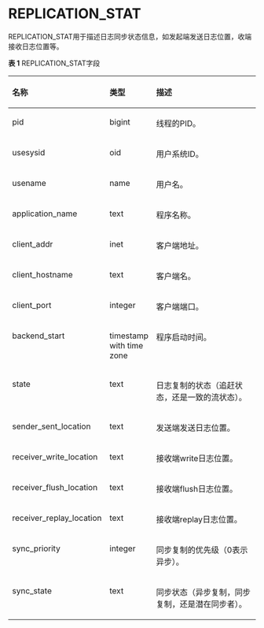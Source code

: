 # REPLICATION\_STAT<a name="ZH-CN_TOPIC_0245374812"></a>

REPLICATION\_STAT用于描述日志同步状态信息，如发起端发送日志位置，收端接收日志位置等。

**表 1**  REPLICATION\_STAT字段

<a name="zh-cn_topic_0237122708_table9316111918418"></a>
<table><thead align="left"><tr id="zh-cn_topic_0237122708_row3493419174115"><th class="cellrowborder" valign="top" width="30.91%" id="mcps1.2.4.1.1"><p id="zh-cn_topic_0237122708_p17493181916414"><a name="zh-cn_topic_0237122708_p17493181916414"></a><a name="zh-cn_topic_0237122708_p17493181916414"></a><strong id="zh-cn_topic_0237122708_b1349315196413"><a name="zh-cn_topic_0237122708_b1349315196413"></a><a name="zh-cn_topic_0237122708_b1349315196413"></a>名称</strong></p>
</th>
<th class="cellrowborder" valign="top" width="18.44%" id="mcps1.2.4.1.2"><p id="zh-cn_topic_0237122708_p1449331944111"><a name="zh-cn_topic_0237122708_p1449331944111"></a><a name="zh-cn_topic_0237122708_p1449331944111"></a><strong id="zh-cn_topic_0237122708_b134937195417"><a name="zh-cn_topic_0237122708_b134937195417"></a><a name="zh-cn_topic_0237122708_b134937195417"></a>类型</strong></p>
</th>
<th class="cellrowborder" valign="top" width="50.64999999999999%" id="mcps1.2.4.1.3"><p id="zh-cn_topic_0237122708_p1449361919412"><a name="zh-cn_topic_0237122708_p1449361919412"></a><a name="zh-cn_topic_0237122708_p1449361919412"></a><strong id="zh-cn_topic_0237122708_b249417194417"><a name="zh-cn_topic_0237122708_b249417194417"></a><a name="zh-cn_topic_0237122708_b249417194417"></a>描述</strong></p>
</th>
</tr>
</thead>
<tbody><tr id="zh-cn_topic_0237122708_row19494819174114"><td class="cellrowborder" valign="top" width="30.91%" headers="mcps1.2.4.1.1 "><p id="zh-cn_topic_0237122708_p17494119104110"><a name="zh-cn_topic_0237122708_p17494119104110"></a><a name="zh-cn_topic_0237122708_p17494119104110"></a>pid</p>
</td>
<td class="cellrowborder" valign="top" width="18.44%" headers="mcps1.2.4.1.2 "><p id="zh-cn_topic_0237122708_p14494919164112"><a name="zh-cn_topic_0237122708_p14494919164112"></a><a name="zh-cn_topic_0237122708_p14494919164112"></a>bigint</p>
</td>
<td class="cellrowborder" valign="top" width="50.64999999999999%" headers="mcps1.2.4.1.3 "><p id="zh-cn_topic_0237122708_p19494141914410"><a name="zh-cn_topic_0237122708_p19494141914410"></a><a name="zh-cn_topic_0237122708_p19494141914410"></a>线程的PID。</p>
</td>
</tr>
<tr id="zh-cn_topic_0237122708_row1649415195414"><td class="cellrowborder" valign="top" width="30.91%" headers="mcps1.2.4.1.1 "><p id="zh-cn_topic_0237122708_p249431911416"><a name="zh-cn_topic_0237122708_p249431911416"></a><a name="zh-cn_topic_0237122708_p249431911416"></a>usesysid</p>
</td>
<td class="cellrowborder" valign="top" width="18.44%" headers="mcps1.2.4.1.2 "><p id="zh-cn_topic_0237122708_p174940198411"><a name="zh-cn_topic_0237122708_p174940198411"></a><a name="zh-cn_topic_0237122708_p174940198411"></a>oid</p>
</td>
<td class="cellrowborder" valign="top" width="50.64999999999999%" headers="mcps1.2.4.1.3 "><p id="zh-cn_topic_0237122708_p1549411934112"><a name="zh-cn_topic_0237122708_p1549411934112"></a><a name="zh-cn_topic_0237122708_p1549411934112"></a>用户系统ID。</p>
</td>
</tr>
<tr id="zh-cn_topic_0237122708_row1049414195412"><td class="cellrowborder" valign="top" width="30.91%" headers="mcps1.2.4.1.1 "><p id="zh-cn_topic_0237122708_p17494219174116"><a name="zh-cn_topic_0237122708_p17494219174116"></a><a name="zh-cn_topic_0237122708_p17494219174116"></a>usename</p>
</td>
<td class="cellrowborder" valign="top" width="18.44%" headers="mcps1.2.4.1.2 "><p id="zh-cn_topic_0237122708_p5495141920412"><a name="zh-cn_topic_0237122708_p5495141920412"></a><a name="zh-cn_topic_0237122708_p5495141920412"></a>name</p>
</td>
<td class="cellrowborder" valign="top" width="50.64999999999999%" headers="mcps1.2.4.1.3 "><p id="zh-cn_topic_0237122708_p114951819124111"><a name="zh-cn_topic_0237122708_p114951819124111"></a><a name="zh-cn_topic_0237122708_p114951819124111"></a>用户名。</p>
</td>
</tr>
<tr id="zh-cn_topic_0237122708_row174953194411"><td class="cellrowborder" valign="top" width="30.91%" headers="mcps1.2.4.1.1 "><p id="zh-cn_topic_0237122708_p184956191414"><a name="zh-cn_topic_0237122708_p184956191414"></a><a name="zh-cn_topic_0237122708_p184956191414"></a>application_name</p>
</td>
<td class="cellrowborder" valign="top" width="18.44%" headers="mcps1.2.4.1.2 "><p id="zh-cn_topic_0237122708_p1349521913417"><a name="zh-cn_topic_0237122708_p1349521913417"></a><a name="zh-cn_topic_0237122708_p1349521913417"></a>text</p>
</td>
<td class="cellrowborder" valign="top" width="50.64999999999999%" headers="mcps1.2.4.1.3 "><p id="zh-cn_topic_0237122708_p9495151920412"><a name="zh-cn_topic_0237122708_p9495151920412"></a><a name="zh-cn_topic_0237122708_p9495151920412"></a>程序名称。</p>
</td>
</tr>
<tr id="zh-cn_topic_0237122708_row1449631954116"><td class="cellrowborder" valign="top" width="30.91%" headers="mcps1.2.4.1.1 "><p id="zh-cn_topic_0237122708_p114961519154114"><a name="zh-cn_topic_0237122708_p114961519154114"></a><a name="zh-cn_topic_0237122708_p114961519154114"></a>client_addr</p>
</td>
<td class="cellrowborder" valign="top" width="18.44%" headers="mcps1.2.4.1.2 "><p id="zh-cn_topic_0237122708_p16496131918416"><a name="zh-cn_topic_0237122708_p16496131918416"></a><a name="zh-cn_topic_0237122708_p16496131918416"></a>inet</p>
</td>
<td class="cellrowborder" valign="top" width="50.64999999999999%" headers="mcps1.2.4.1.3 "><p id="zh-cn_topic_0237122708_p849616197418"><a name="zh-cn_topic_0237122708_p849616197418"></a><a name="zh-cn_topic_0237122708_p849616197418"></a>客户端地址。</p>
</td>
</tr>
<tr id="zh-cn_topic_0237122708_row13496219154115"><td class="cellrowborder" valign="top" width="30.91%" headers="mcps1.2.4.1.1 "><p id="zh-cn_topic_0237122708_p14496161914113"><a name="zh-cn_topic_0237122708_p14496161914113"></a><a name="zh-cn_topic_0237122708_p14496161914113"></a>client_hostname</p>
</td>
<td class="cellrowborder" valign="top" width="18.44%" headers="mcps1.2.4.1.2 "><p id="zh-cn_topic_0237122708_p74964198419"><a name="zh-cn_topic_0237122708_p74964198419"></a><a name="zh-cn_topic_0237122708_p74964198419"></a>text</p>
</td>
<td class="cellrowborder" valign="top" width="50.64999999999999%" headers="mcps1.2.4.1.3 "><p id="zh-cn_topic_0237122708_p12497151920415"><a name="zh-cn_topic_0237122708_p12497151920415"></a><a name="zh-cn_topic_0237122708_p12497151920415"></a>客户端名。</p>
</td>
</tr>
<tr id="zh-cn_topic_0237122708_row3497161914117"><td class="cellrowborder" valign="top" width="30.91%" headers="mcps1.2.4.1.1 "><p id="zh-cn_topic_0237122708_p54971719114115"><a name="zh-cn_topic_0237122708_p54971719114115"></a><a name="zh-cn_topic_0237122708_p54971719114115"></a>client_port</p>
</td>
<td class="cellrowborder" valign="top" width="18.44%" headers="mcps1.2.4.1.2 "><p id="zh-cn_topic_0237122708_p649711199411"><a name="zh-cn_topic_0237122708_p649711199411"></a><a name="zh-cn_topic_0237122708_p649711199411"></a>integer</p>
</td>
<td class="cellrowborder" valign="top" width="50.64999999999999%" headers="mcps1.2.4.1.3 "><p id="zh-cn_topic_0237122708_p2497131914412"><a name="zh-cn_topic_0237122708_p2497131914412"></a><a name="zh-cn_topic_0237122708_p2497131914412"></a>客户端端口。</p>
</td>
</tr>
<tr id="zh-cn_topic_0237122708_row74971619144116"><td class="cellrowborder" valign="top" width="30.91%" headers="mcps1.2.4.1.1 "><p id="zh-cn_topic_0237122708_p649751912418"><a name="zh-cn_topic_0237122708_p649751912418"></a><a name="zh-cn_topic_0237122708_p649751912418"></a>backend_start</p>
</td>
<td class="cellrowborder" valign="top" width="18.44%" headers="mcps1.2.4.1.2 "><p id="zh-cn_topic_0237122708_p17497919164110"><a name="zh-cn_topic_0237122708_p17497919164110"></a><a name="zh-cn_topic_0237122708_p17497919164110"></a>timestamp with time zone</p>
</td>
<td class="cellrowborder" valign="top" width="50.64999999999999%" headers="mcps1.2.4.1.3 "><p id="zh-cn_topic_0237122708_p1749818191411"><a name="zh-cn_topic_0237122708_p1749818191411"></a><a name="zh-cn_topic_0237122708_p1749818191411"></a>程序启动时间。</p>
</td>
</tr>
<tr id="zh-cn_topic_0237122708_row1549818191415"><td class="cellrowborder" valign="top" width="30.91%" headers="mcps1.2.4.1.1 "><p id="zh-cn_topic_0237122708_p154981519164112"><a name="zh-cn_topic_0237122708_p154981519164112"></a><a name="zh-cn_topic_0237122708_p154981519164112"></a>state</p>
</td>
<td class="cellrowborder" valign="top" width="18.44%" headers="mcps1.2.4.1.2 "><p id="zh-cn_topic_0237122708_p7498191974118"><a name="zh-cn_topic_0237122708_p7498191974118"></a><a name="zh-cn_topic_0237122708_p7498191974118"></a>text</p>
</td>
<td class="cellrowborder" valign="top" width="50.64999999999999%" headers="mcps1.2.4.1.3 "><p id="zh-cn_topic_0237122708_p249861917416"><a name="zh-cn_topic_0237122708_p249861917416"></a><a name="zh-cn_topic_0237122708_p249861917416"></a>日志复制的状态（追赶状态，还是一致的流状态）。</p>
</td>
</tr>
<tr id="zh-cn_topic_0237122708_row19498141915416"><td class="cellrowborder" valign="top" width="30.91%" headers="mcps1.2.4.1.1 "><p id="zh-cn_topic_0237122708_p174981919114117"><a name="zh-cn_topic_0237122708_p174981919114117"></a><a name="zh-cn_topic_0237122708_p174981919114117"></a>sender_sent_location</p>
</td>
<td class="cellrowborder" valign="top" width="18.44%" headers="mcps1.2.4.1.2 "><p id="zh-cn_topic_0237122708_p15498111918418"><a name="zh-cn_topic_0237122708_p15498111918418"></a><a name="zh-cn_topic_0237122708_p15498111918418"></a>text</p>
</td>
<td class="cellrowborder" valign="top" width="50.64999999999999%" headers="mcps1.2.4.1.3 "><p id="zh-cn_topic_0237122708_p18498121984110"><a name="zh-cn_topic_0237122708_p18498121984110"></a><a name="zh-cn_topic_0237122708_p18498121984110"></a>发送端发送日志位置。</p>
</td>
</tr>
<tr id="zh-cn_topic_0237122708_row194991119164111"><td class="cellrowborder" valign="top" width="30.91%" headers="mcps1.2.4.1.1 "><p id="zh-cn_topic_0237122708_p5499619144114"><a name="zh-cn_topic_0237122708_p5499619144114"></a><a name="zh-cn_topic_0237122708_p5499619144114"></a>receiver_write_location</p>
</td>
<td class="cellrowborder" valign="top" width="18.44%" headers="mcps1.2.4.1.2 "><p id="zh-cn_topic_0237122708_p1649911911415"><a name="zh-cn_topic_0237122708_p1649911911415"></a><a name="zh-cn_topic_0237122708_p1649911911415"></a>text</p>
</td>
<td class="cellrowborder" valign="top" width="50.64999999999999%" headers="mcps1.2.4.1.3 "><p id="zh-cn_topic_0237122708_p10499319184110"><a name="zh-cn_topic_0237122708_p10499319184110"></a><a name="zh-cn_topic_0237122708_p10499319184110"></a>接收端write日志位置。</p>
</td>
</tr>
<tr id="zh-cn_topic_0237122708_row449951912414"><td class="cellrowborder" valign="top" width="30.91%" headers="mcps1.2.4.1.1 "><p id="zh-cn_topic_0237122708_p849991994115"><a name="zh-cn_topic_0237122708_p849991994115"></a><a name="zh-cn_topic_0237122708_p849991994115"></a>receiver_flush_location</p>
</td>
<td class="cellrowborder" valign="top" width="18.44%" headers="mcps1.2.4.1.2 "><p id="zh-cn_topic_0237122708_p9499119114111"><a name="zh-cn_topic_0237122708_p9499119114111"></a><a name="zh-cn_topic_0237122708_p9499119114111"></a>text</p>
</td>
<td class="cellrowborder" valign="top" width="50.64999999999999%" headers="mcps1.2.4.1.3 "><p id="zh-cn_topic_0237122708_p115001019144117"><a name="zh-cn_topic_0237122708_p115001019144117"></a><a name="zh-cn_topic_0237122708_p115001019144117"></a>接收端flush日志位置。</p>
</td>
</tr>
<tr id="zh-cn_topic_0237122708_row15500819114117"><td class="cellrowborder" valign="top" width="30.91%" headers="mcps1.2.4.1.1 "><p id="zh-cn_topic_0237122708_p16500919154114"><a name="zh-cn_topic_0237122708_p16500919154114"></a><a name="zh-cn_topic_0237122708_p16500919154114"></a>receiver_replay_location</p>
</td>
<td class="cellrowborder" valign="top" width="18.44%" headers="mcps1.2.4.1.2 "><p id="zh-cn_topic_0237122708_p18500219184116"><a name="zh-cn_topic_0237122708_p18500219184116"></a><a name="zh-cn_topic_0237122708_p18500219184116"></a>text</p>
</td>
<td class="cellrowborder" valign="top" width="50.64999999999999%" headers="mcps1.2.4.1.3 "><p id="zh-cn_topic_0237122708_p16500319124115"><a name="zh-cn_topic_0237122708_p16500319124115"></a><a name="zh-cn_topic_0237122708_p16500319124115"></a>接收端replay日志位置。</p>
</td>
</tr>
<tr id="zh-cn_topic_0237122708_row25001194412"><td class="cellrowborder" valign="top" width="30.91%" headers="mcps1.2.4.1.1 "><p id="zh-cn_topic_0237122708_p10500019104116"><a name="zh-cn_topic_0237122708_p10500019104116"></a><a name="zh-cn_topic_0237122708_p10500019104116"></a>sync_priority</p>
</td>
<td class="cellrowborder" valign="top" width="18.44%" headers="mcps1.2.4.1.2 "><p id="zh-cn_topic_0237122708_p850015197416"><a name="zh-cn_topic_0237122708_p850015197416"></a><a name="zh-cn_topic_0237122708_p850015197416"></a>integer</p>
</td>
<td class="cellrowborder" valign="top" width="50.64999999999999%" headers="mcps1.2.4.1.3 "><p id="zh-cn_topic_0237122708_p9500151934117"><a name="zh-cn_topic_0237122708_p9500151934117"></a><a name="zh-cn_topic_0237122708_p9500151934117"></a>同步复制的优先级（0表示异步）。</p>
</td>
</tr>
<tr id="zh-cn_topic_0237122708_row2500319164115"><td class="cellrowborder" valign="top" width="30.91%" headers="mcps1.2.4.1.1 "><p id="zh-cn_topic_0237122708_p145001819204111"><a name="zh-cn_topic_0237122708_p145001819204111"></a><a name="zh-cn_topic_0237122708_p145001819204111"></a>sync_state</p>
</td>
<td class="cellrowborder" valign="top" width="18.44%" headers="mcps1.2.4.1.2 "><p id="zh-cn_topic_0237122708_p850191918412"><a name="zh-cn_topic_0237122708_p850191918412"></a><a name="zh-cn_topic_0237122708_p850191918412"></a>text</p>
</td>
<td class="cellrowborder" valign="top" width="50.64999999999999%" headers="mcps1.2.4.1.3 "><p id="zh-cn_topic_0237122708_p11501191920414"><a name="zh-cn_topic_0237122708_p11501191920414"></a><a name="zh-cn_topic_0237122708_p11501191920414"></a>同步状态（异步复制，同步复制，还是潜在同步者）。</p>
</td>
</tr>
</tbody>
</table>

